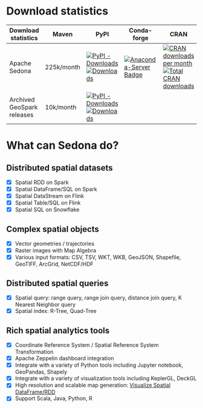 # Download statistics

| Download statistics        | **Maven**  | **PyPI**                                                                                                                                                                                                                                                                                                                                     | Conda-forge                                                                                                                                     | **CRAN**                                                                                                                                                                                                                                                                                                      | **DockerHub**                                                                                                                  |
|----------------------------|------------|----------------------------------------------------------------------------------------------------------------------------------------------------------------------------------------------------------------------------------------------------------------------------------------------------------------------------------------------|-------------------------------------------------------------------------------------------------------------------------------------------------|---------------------------------------------------------------------------------------------------------------------------------------------------------------------------------------------------------------------------------------------------------------------------------------------------------------|--------------------------------------------------------------------------------------------------------------------------------|
| Apache Sedona              | 225k/month | [![PyPI - Downloads](https://img.shields.io/pypi/dm/apache-sedona)](https://pepy.tech/project/apache-sedona) [![Downloads](https://static.pepy.tech/personalized-badge/apache-sedona?period=total&units=international_system&left_color=black&right_color=brightgreen&left_text=total%20downloads)](https://pepy.tech/project/apache-sedona) | [![Anaconda-Server Badge](https://anaconda.org/conda-forge/apache-sedona/badges/downloads.svg)](https://anaconda.org/conda-forge/apache-sedona) | [![CRAN downloads per month](https://cranlogs.r-pkg.org/badges/apache.sedona?color=brightgreen)](https://cran.r-project.org/package=apache.sedona) [![Total CRAN downloads](https://cranlogs.r-pkg.org/badges/grand-total/apache.sedona?color=brightgreen)](https://cran.r-project.org/package=apache.sedona) | [![Docker pulls](https://img.shields.io/docker/pulls/apache/sedona?color=brightgreen)](https://hub.docker.com/r/apache/sedona) |
| Archived GeoSpark releases | 10k/month  | [![PyPI - Downloads](https://img.shields.io/pypi/dm/geospark)](https://pepy.tech/project/geospark)[![Downloads](https://static.pepy.tech/personalized-badge/geospark?period=total&units=international_system&left_color=black&right_color=brightgreen&left_text=total%20downloads)](https://pepy.tech/project/geospark)                      |                                                                                                                                                 |                                                                                                                                                                                                                                                                                                               |                                                                                                                                |

# What can Sedona do?

## Distributed spatial datasets

- [x] Spatial RDD on Spark
- [x] Spatial DataFrame/SQL on Spark
- [x] Spatial DataStream on Flink
- [x] Spatial Table/SQL on Flink
- [x] Spatial SQL on Snowflake

## Complex spatial objects

- [x] Vector geometries / trajectories
- [x] Raster images with Map Algebra
- [x] Various input formats: CSV, TSV, WKT, WKB, GeoJSON, Shapefile, GeoTIFF, ArcGrid, NetCDF/HDF

## Distributed spatial queries

- [x] Spatial query: range query, range join query, distance join query, K Nearest Neighbor query
- [x] Spatial index: R-Tree, Quad-Tree

## Rich spatial analytics tools

- [x] Coordinate Reference System / Spatial Reference System Transformation
- [x] Apache Zeppelin dashboard integration
- [X] Integrate with a variety of Python tools including Jupyter notebook, GeoPandas, Shapely
- [X] Integrate with a variety of visualization tools including KeplerGL, DeckGL
- [x] High resolution and scalable map generation: [Visualize Spatial DataFrame/RDD](../tutorial/viz.md)
- [x] Support Scala, Java, Python, R
